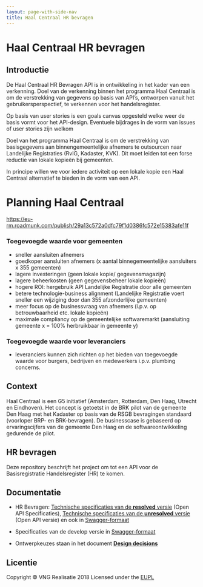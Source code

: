 ```yaml
---
layout: page-with-side-nav
title: Haal Centraal HR bevragen
---
```

# Haal Centraal HR bevragen

## Introductie
De Haal Centraal HR Bevragen API is in ontwikkeling in het kader van een verkenning.
Doel van de verkenning binnen het programma Haal Centraal is om de verstrekking van gegevens op basis van API’s, ontworpen vanuit het gebruikersperspectief, te verkennen voor het handelsregister.

Op basis van user stories is een goals canvas opgesteld welke weer de basis vormt voor het API-design. Eventuele bijdrages in de vorm van issues of user stories zijn welkom

 Doel van het programma Haal Centraal is om de verstrekking van basisgegevens aan binnengemeentelijke afnemers te outsourcen naar Landelijke Registraties (RvIG, Kadaster, KVK). Dit moet leiden tot een forse reductie van lokale kopieën bij gemeenten.

In principe willen we voor iedere activiteit op een lokale kopie een Haal Centraal alternatief te bieden in de vorm van een API.

# Planning Haal Centraal
https://eu-rm.roadmunk.com/publish/29a13c572a0dfc79f1d0386fc572e15383afe11f

### Toegevoegde waarde voor gemeenten
- sneller aansluiten afnemers
- goedkoper aansluiten afnemers (x aantal binnegemeentelijke aansluiters x 355 gemeenten)
- lagere investeringen (geen lokale kopie/ gegevensmagazijn)
- lagere beheerkosten (geen gegevensbeheer lokale kopieën)
- hogere ROI: hergebruik API Landelijke Registratie door alle gemeenten
- betere technologie-business alignment (Landelijke Registratie voert sneller een wijziging door dan 355 afzonderlijke gemeenten)
- meer focus op de businessvraag van afnemers (i.p.v. op betrouwbaarheid etc. lokale kopieën)
- maximale compliancy op de gemeentelijke softwaremarkt (aansluiting gemeente x = 100% herbruikbaar in gemeente y)

### Toegevoegde waarde voor leveranciers
- leveranciers kunnen zich richten op het bieden van toegevoegde waarde voor burgers, bedrijven en medewerkers i.p.v. plumbing concerns.

## Context
Haal Centraal is een G5 initiatief (Amsterdam, Rotterdam, Den Haag, Utrecht en Eindhoven). Het concept is getoetst in de BRK pilot van de gemeente Den Haag met het Kadaster op basis van de RSGB bevragingen standaard (voorloper BRP- en BRK-bevragen). De businesscase is gebaseerd op ervaringscijfers van de gemeente Den Haag en de softwareontwikkeling gedurende de pilot.

## HR bevragen
Deze repository beschrijft het project om tot een API voor de Basisregistratie Handelsregister (HR) te komen.

## Documentatie

* HR Bevragen: [Technische specificaties van de **resolved** versie](https://github.com/VNG-Realisatie/Haal-Centraal-HR-bevragen/tree/master/specificatie/genereervariant) (Open API Specificaties), [Technische specificaties van de **unresolved** versie](https://github.com/VNG-Realisatie/Haal-Centraal-HR-bevragen/tree/master/specificatie) (Open API versie) en ook in [Swagger-formaat](https://petstore.swagger.io/?url=https://raw.githubusercontent.com/VNG-Realisatie/Haal-Centraal-HR-bevragen/master/specificatie/openapi.yaml)

* Specificaties van de develop versie in [Swagger-formaat](https://petstore.swagger.io/?url=https://raw.githubusercontent.com/VNG-Realisatie/Haal-Centraal-HR-bevragen/develop/specificatie/genereervariant/openapi.yaml)

* Ontwerpkeuzes staan in het document **[Design decisions](https://github.com/VNG-Realisatie/HR-bevragingen/blob/master/docs/design_decisions.md)**

## Licentie
Copyright &copy; VNG Realisatie 2018
Licensed under the [EUPL](https://github.com/VNG-Realisatie/Haal-Centraal-HR-bevragen/blob/master/LICENCE.md)
